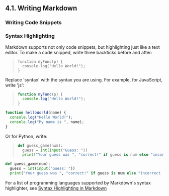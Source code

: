 ## 4.1. Writing Markdown

### Writing Code Snippets

### Syntax Highlighting
Markdown supports not only code snippets, but highlighting just like a text editor. To make a code snipped, write three backticks before and after:
> ```syntax
> function myFunc(p) {
>   console.log("Hello World!");
> }
> ```
Replace 'syntax' with the syntax you are using. For example, for JavaScript, write 'js':
> ```js
> function myFunc(p) {
>   console.log("Hello World!");
> }
> ```

```js
function helloWorld(name) {
  console.log("Hello World!");
  console.log("My name is ", name);
}
```

Or for Python, write:
> ```py
> def guess_game(num):
>   guess = int(input("Guess: "))
>   print("Your guess was ", "correct!" if guess is num else "incorrect :(")
> ```

```py
def guess_game(num):
  guess = int(input("Guess: "))
  print("Your guess was ", "correct!" if guess is num else "incorrect :(")
```

For a list of programming languages supported by Markdown's syntax highlighter, see [Syntax Highlighting in Markdown](https://support.codebasehq.com/articles/tips-tricks/syntax-highlighting-in-markdown)